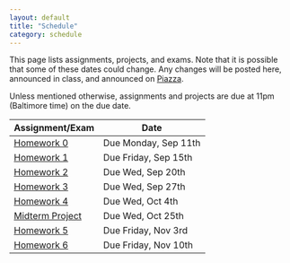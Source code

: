 ```yaml
---
layout: default
title: "Schedule"
category: schedule
---
```


This page lists assignments, projects, and exams. Note that it is possible that some
of these dates could change. Any changes will be posted here, announced in class,
and announced on [Piazza](https://piazza.com/jhu/fall2023/en601220/home).

Unless mentioned otherwise, assignments and projects are due at 11pm (Baltimore time)
on the due date.

Assignment/Exam | Date
--------------- | ----
[Homework 0](assign/hw0.html) | Due Monday, Sep 11th
[Homework 1](assign/hw1.html) | Due Friday, Sep 15th
[Homework 2](https://www.gradescope.com/courses/584905/assignments/3340478) | Due Wed, Sep 20th
[Homework 3](assign/hw3.html) | Due Wed, Sep 27th
[Homework 4](https://www.gradescope.com/courses/584905/assignments/3414944/) | Due Wed, Oct 4th
[Midterm Project](assign/midterm.html) | Due Wed, Oct 25th
[Homework 5](assign/hw5.html) | Due Friday, Nov 3rd
[Homework 6](https://www.gradescope.com/courses/584905/assignments/3630043/) | Due Friday, Nov 10th